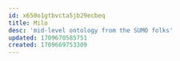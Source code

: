 ```yaml
---
id: x650o1gtbvcta5jb29ecbeq
title: Milo
desc: 'mid-level ontology from the SUMO folks'
updated: 1709670585751
created: 1709669753309
---
```

